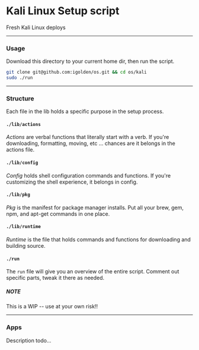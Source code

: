 Kali Linux Setup script
===

Fresh Kali Linux deploys

---

### Usage

Download this directory to your current home dir, then run the script.

```sh
git clone git@github.com:igolden/os.git && cd os/kali
sudo ./run
```

---

### Structure

Each file in the lib holds a specific purpose in the setup process.

#### `./lib/actions`

_Actions_ are verbal functions that literally start with a verb. If you're downloading, formatting, moving, etc ... chances are it belongs in the actions file.

#### `./lib/config`

_Config_ holds shell configuration commands and functions. If you're customizing the shell experience, it belongs in config.

#### `./lib/pkg`

_Pkg_ is the manifest for package manager installs. Put all your brew, gem, npm, and apt-get commands in one place.

#### `./lib/runtime`

_Runtime_ is the file that holds commands and functions for downloading and building source. 

#### `./run`

The `run` file will give you an overview of the entire script. Comment out specific parts, tweak it there as needed.



##### NOTE

This is a WIP -- use at your own risk!!


---

### Apps

Description todo...

